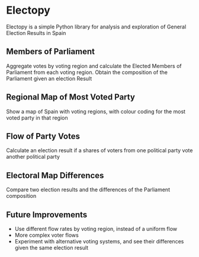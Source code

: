 # Electopy

Electopy is a simple Python library for analysis and exploration of General Election Results in Spain

## Members of Parliament

Aggregate votes by voting region and calculate the Elected Members of Parliament from each voting region. Obtain the composition of the Parliament given an election Result

## Regional Map of Most Voted Party

Show a map of Spain with voting regions, with colour coding for the most voted party in that region

## Flow of Party Votes

Calculate an election result if a shares of voters from one political party vote another political party

## Electoral Map Differences

Compare two election results and the differences of the Parliament composition

## Future Improvements

- Use different flow rates by voting region, instead of a uniform flow
- More complex voter flows
- Experiment with alternative voting systems, and see their differences given the same election result
